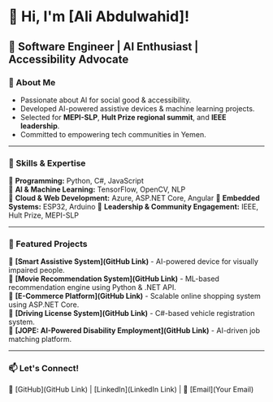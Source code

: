 # 👋 Hi, I'm [Ali Abdulwahid]!
## 🚀 Software Engineer | AI Enthusiast | Accessibility Advocate 

### 🔹 About Me
- Passionate about AI for social good & accessibility.
- Developed AI-powered assistive devices & machine learning projects.
- Selected for **MEPI-SLP**, **Hult Prize regional summit**, and **IEEE leadership**.
- Committed to empowering tech communities in Yemen.

---

### 🔹 Skills & Expertise
🔹 **Programming:** Python, C#, JavaScript  
🔹 **AI & Machine Learning:** TensorFlow, OpenCV, NLP  
🔹 **Cloud & Web Development:** Azure, ASP.NET Core, Angular 
🔹 **Embedded Systems:** ESP32, Arduino 
🔹 **Leadership & Community Engagement:** IEEE, Hult Prize, MEPI-SLP  

---

### 🔹 Featured Projects
🔹 **[Smart Assistive System](GitHub Link)** - AI-powered device for visually impaired people.  
🔹 **[Movie Recommendation System](GitHub Link)** - ML-based recommendation engine using Python & .NET API.  
🔹 **[E-Commerce Platform](GitHub Link)** - Scalable online shopping system using ASP.NET Core.  
🔹 **[Driving License System](GitHub Link)** - C#-based vehicle registration system.  
🔹 **[JOPE: AI-Powered Disability Employment](GitHub Link)** - AI-driven job matching platform.  

---

### 📫 **Let's Connect!**
🔗 [GitHub](GitHub Link) | [LinkedIn](LinkedIn Link) | 📧 [Email](Your Email)
